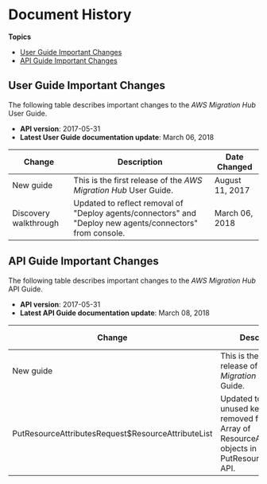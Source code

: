 # Document History<a name="document-history"></a>

**Topics**
+ [User Guide Important Changes](#user-guide-changes)
+ [API Guide Important Changes](#api-guide-changes)

## User Guide Important Changes<a name="user-guide-changes"></a>

The following table describes important changes to the *AWS Migration Hub* User Guide\.
+ **API version**: 2017\-05\-31
+ **Latest User Guide documentation update**: March 06, 2018


| Change | Description | Date Changed | 
| --- | --- | --- | 
|  New guide  |  This is the first release of the *AWS Migration Hub* User Guide\.  |  August 11, 2017  | 
|  Discovery walkthrough  |  Updated to reflect removal of "Deploy agents/connectors" and "Deploy new agents/connectors" from console\.  |  March 06, 2018  | 

## API Guide Important Changes<a name="api-guide-changes"></a>

The following table describes important changes to the *AWS Migration Hub* API Guide\.
+ **API version**: 2017\-05\-31
+ **Latest API Guide documentation update**: March 08, 2018


| Change | Description | Date Changed | 
| --- | --- | --- | 
|  New guide  |  This is the first release of the *AWS Migration Hub* API Guide\.  |  August 11, 2017  | 
|  PutResourceAttributesRequest$ResourceAttributeList  |  Updated to reflect unused key LABEL removed from Type: Array of ResourceAttribute objects in PutResourceAttributes API\.  |  March 08, 2018  | 